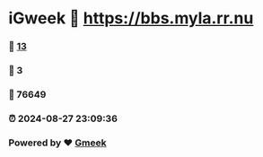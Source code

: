# iGweek :link: https://bbs.myla.rr.nu 
### :page_facing_up: [13](https://bbs.myla.rr.nu/tag.html) 
### :speech_balloon: 3 
### :hibiscus: 76649 
### :alarm_clock: 2024-08-27 23:09:36 
### Powered by :heart: [Gmeek](https://github.com/Meekdai/Gmeek)
